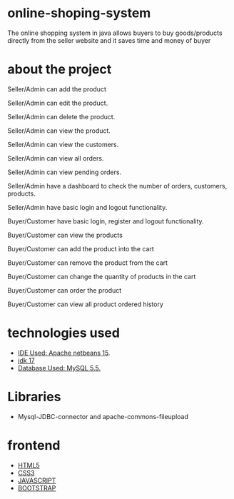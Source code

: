 # online-shoping-system
The online shopping system in java allows buyers to buy goods/products directly from the seller website and it saves time and money of buyer
# about the project
 Seller/Admin can add the product
 
 Seller/Admin can edit the product.
 
Seller/Admin can delete the product.

Seller/Admin can view the product.

Seller/Admin can view the customers.

Seller/Admin can view all orders.

Seller/Admin can view pending orders.

Seller/Admin have a dashboard to check the number of orders, customers, products.

Seller/Admin have basic login and logout functionality.

Buyer/Customer have basic login, register and logout functionality.

Buyer/Customer can view the products

Buyer/Customer can add the product into the cart

Buyer/Customer can remove the product from the cart

Buyer/Customer can change the quantity of products in the cart

Buyer/Customer can order the product

Buyer/Customer can view all product ordered history

# technologies used
- [IDE Used: Apache netbeans 15](https://netbeans.apache.org/download/index.html).
- [jdk 17](https://www.oracle.com/java/technologies/downloads/)
- [Database Used: MySQL 5.5.](https://dev.mysql.com/downloads/mysql/5.7.html)
# Libraries
 - Mysql-JDBC-connector and apache-commons-fileupload
# frontend
- [HTML5](https://www.w3schools.com/html/)
- [CSS3](https://www.w3schools.com/css/default.asp)
- [JAVASCRIPT](https://www.javascript.com/)
- [BOOTSTRAP](https://getbootstrap.com/)
 
